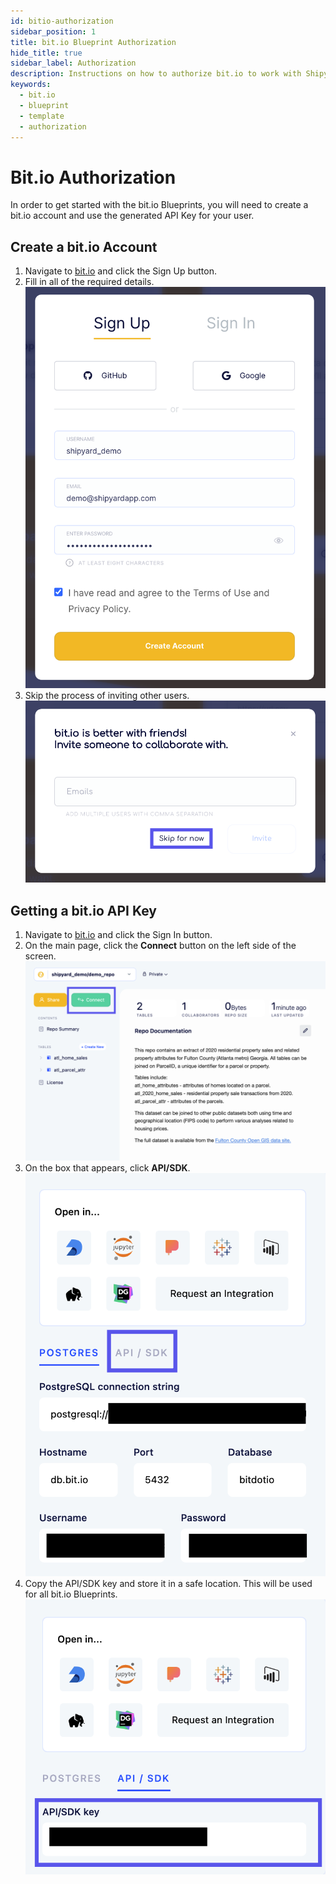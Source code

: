 ```yaml
---
id: bitio-authorization
sidebar_position: 1
title: bit.io Blueprint Authorization
hide_title: true
sidebar_label: Authorization
description: Instructions on how to authorize bit.io to work with Shipyard's low-code bit.io templates.
keywords:
  - bit.io
  - blueprint
  - template
  - authorization
---
```


# Bit.io Authorization

In order to get started with the bit.io Blueprints, you will need to create a bit.io account and use the generated API Key for your user.

## Create a bit.io Account
1. Navigate to [bit.io](https://bit.io/) and click the Sign Up button.
2. Fill in all of the required details.
![bit.io Sign Up](../../.gitbook/assets/shipyard_2022_01_10_13_28_08.png)
3. Skip the process of inviting other users.
![Skip Invite Users](../../.gitbook/assets/shipyard_2022_01_10_13_30_15.png)

## Getting a bit.io API Key
1. Navigate to [bit.io](https://bit.io/) and click the Sign In button.
2. On the main page, click the **Connect** button on the left side of the screen.
![Connect Button](../../.gitbook/assets/shipyard_2022_01_10_13_31_32.png)
3. On the box that appears, click **API/SDK**.
![Connect Dialog](../../.gitbook/assets/shipyard_2022_01_10_13_42_00.png)
4. Copy the API/SDK key and store it in a safe location. This will be used for all bit.io Blueprints.
![API Key](../../.gitbook/assets/shipyard_2022_01_10_13_44_49.png)
